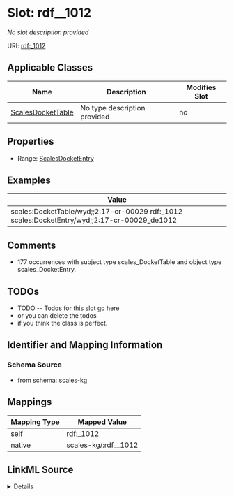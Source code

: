 

# Slot: rdf__1012


_No slot description provided_





URI: [rdf:_1012](http://www.w3.org/1999/02/22-rdf-syntax-ns#_1012)



<!-- no inheritance hierarchy -->





## Applicable Classes

| Name | Description | Modifies Slot |
| --- | --- | --- |
| [ScalesDocketTable](../classes/ScalesDocketTable.md) | No type description provided |  no  |







## Properties

* Range: [ScalesDocketEntry](../classes/ScalesDocketEntry.md)






## Examples

| Value |
| --- |
| scales:DocketTable/wyd;;2:17-cr-00029 rdf:_1012 scales:DocketEntry/wyd;;2:17-cr-00029_de1012 |

## Comments

* 177 occurrences with subject type scales_DocketTable and object type scales_DocketEntry.

## TODOs

* TODO -- Todos for this slot go here
* or you can delete the todos
* if you think the class is perfect.

## Identifier and Mapping Information







### Schema Source


* from schema: scales-kg




## Mappings

| Mapping Type | Mapped Value |
| ---  | ---  |
| self | rdf:_1012 |
| native | scales-kg/:rdf__1012 |




## LinkML Source

<details>
```yaml
name: rdf__1012
description: No slot description provided
todos:
- TODO -- Todos for this slot go here
- or you can delete the todos
- if you think the class is perfect.
comments:
- 177 occurrences with subject type scales_DocketTable and object type scales_DocketEntry.
examples:
- value: scales:DocketTable/wyd;;2:17-cr-00029 rdf:_1012 scales:DocketEntry/wyd;;2:17-cr-00029_de1012
from_schema: scales-kg
rank: 1000
slot_uri: rdf:_1012
alias: rdf__1012
domain_of:
- scales_DocketTable
range: scales_DocketEntry

```
</details>